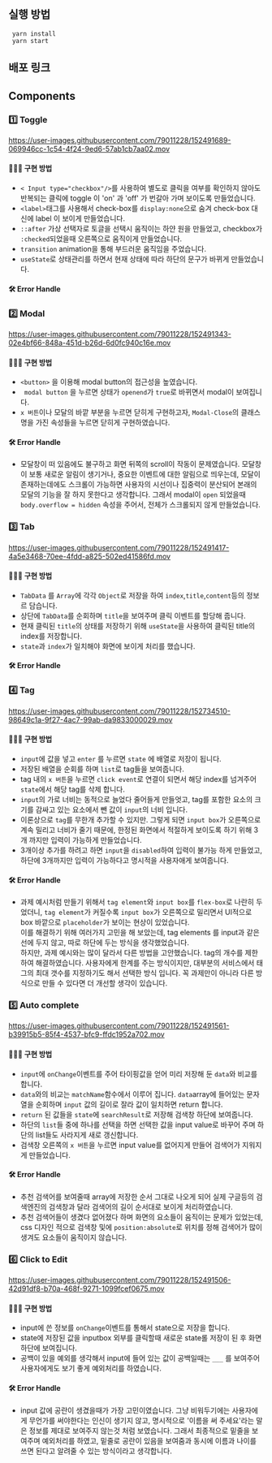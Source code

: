 ## 실행 방법

```
 yarn install 
 yarn start
 ```
## 배포 링크


## Components

### 1️⃣ Toggle

https://user-images.githubusercontent.com/79011228/152491689-069946cc-1c54-4f24-9ed6-57ab1cb7aa02.mov

#### 👩🏻‍💻 구현 방법
+ ` < Input type="checkbox"/> `를 사용하여 별도로 클릭을 여부를 확인하지 않아도 반복되는 클릭에 toggle 이 'on' 과 'off' 가 번갈아 가며 보이도록 만들었습니다.
+ ` <label> `태그를 사용해서 check-box를 `display:none`으로 숨겨 check-box 대신에 label 이 보이게 만들었습니다.
+ `::after` 가상 선택자로 토글을 선택시 움직이는 하얀 원을 만들었고, checkbox가 `:checked`되었을때 오른쪽으로 움직이게 만들었습니다.
+ `transition` animation을 통해 부드러운 움직임을 주었습니다.
+  `useState`로 상태관리를 하면서 현재 상태에 따라 하단의 문구가 바뀌게 만들었습니다.
#### 🛠 Error Handle

### 2️⃣ Modal
https://user-images.githubusercontent.com/79011228/152491343-02e4bf66-848a-451d-b26d-6d0fc940c16e.mov

#### 👩🏻‍💻 구현 방법
+ `<button>` 을 이용해 modal button의 접근성을 높였습니다.
+ ` modal button` 을 누르면 상태가 `openend`가 `true`로 바뀌면서 modal이 보여집니다.
+ `x 버튼`이나 모달의 바깥 부분을 누르면 닫히게 구현하고자, `Modal-Close`의 클래스명을 가진 속성들을 누르면 닫히게 구현하였습니다.
#### 🛠 Error Handle
+ 모달창이 떠 있음에도 불구하고 화면 뒤쪽의 scroll이 작동이 문제였습니다. 모달창이 보통 새로운 알림이 생기거나, 중요한 이벤트에 대한 알림으로 띄우는데, 모달이 존재하는데에도 스크롤이 가능하면 사용자의 시선이나 집중력이 분산되어 본래의 모달의 기능을 잘 하지 못한다고 생각합니다. 그래서 modal이 `open` 되었을때 `body.overflow = hidden` 속성을 주어서, 전체가 스크롤되지 않게 만들었습니다.
### 3️⃣ Tab
https://user-images.githubusercontent.com/79011228/152491417-4a5e3468-70ee-4fdd-a825-502ed41586fd.mov
#### 👩🏻‍💻 구현 방법
+ `TabData` 를 `Array`에 각각 `Object`로 저장을 하여 `index`,`title`,`content`등의 정보르 담습니다.
+ 상단에 `TabData`를 순회하며 `title`을 보여주며 클릭 이벤트를 할당해 줍니다.
+ 현재 클릭된 `title`의 상태를 저장하기 위해 `useState`을 사용하여 클릭된 title의 index를 저장합니다.
+ `state`과 `index`가 일치해야 화면에 보이게 처리를 했습니다.
#### 🛠 Error Handle

### 4️⃣ Tag
https://user-images.githubusercontent.com/79011228/152734510-98649c1a-9f27-4ac7-99ab-da9833000029.mov
#### 👩🏻‍💻 구현 방법
+ `input`에 값을 넣고 `enter` 를 누르면 `state` 에 배열로 저장이 됩니다.
+ 저장된 배열을 순회를 하며 `list`로 tag들을 보여줍니다.
+ tag 내의 `x 버튼`을 누르면 `click event`로 연결이 되면서 해당 index를 넘겨주어 `state`에서 해당 tag를 삭제 합니다.
+ `input`의 가로 너비는 동적으로 늘었다 줄어들게 만들엇고, tag를 포함한 요소의 크기를 감싸고 있는 요소에서 뺀 값이 `input`의 너비 입니다.
+ 이론상으로 `tag`를 무한개 추가할 수 있지만. 그렇게 되면 `input box`가 오른쪽으로 계속 밀리고 너비가 줄기 때문에, 한정된 화면에서 적절하게 보이도록 하기 위해 3개 까지만 입력이 가능하게 만들었습니다.
+ 3개이상 추가를 하려고 하면 `input`을 `disabled`하여 입력이 불가능 하게 만들었고, 하단에 3개까지만 입력이 가능하다고 명시적을 사용자애게 보여줍니다.
#### 🛠 Error Handle
+ 과제 예시처럼 만들기 위해서 `tag element`와 `input box`를 `flex-box`로 나란히 두었더니, `tag element`가 커질수록 `input box`가 오른쪽으로 밀리면서 UI적으로 box 바깥으로 `placeholder`가 보이는 현상이 있었습니다.  
이를 해결하기 위해 여러가지 고민을 해 보았는데, tag elements 를 input과 같은 선에 두지 않고, 따로 하단에 두는 방식을 생각했었습니다.   
하지만, 과제 예시와는 많이 달라서 다른 방법을 고안했습니다. tag의 개수를 제한하여 해결하였습니다. 사용자에게 한계를 주는 방식이지만, 대부분의 서비스에서 태그의 최대 갯수를 지정하기도 해서 선택한 방식 입니다.
꼭 과제만이 아니라 다른 방식으로 만들 수 있다면 더 개선할 생각이 있습니다.

### 5️⃣ Auto complete
https://user-images.githubusercontent.com/79011228/152491561-b39915b5-85f4-4537-bfc9-ffdc1952a702.mov
#### 👩🏻‍💻 구현 방법
+ `input`에 `onChange`이벤트를 주어 타이핑값을 얻어 미리 저장해 둔 `data`와 비교를 합니다.
+ `data`와의 비교는 `matchName`함수에서 이루어 집니다. `data`array에 들어있는 문자열을 순회하며 `input` 값의 길이로 잘라 값이 일치하면 return 합니다.
+ `return` 된 값들을 `state`에 `searchResult`로 저장해 검색창 하단에 보여줍니다.
+ 하단의 `list`들 중에 하나를 선택을 하면 선택한 값을 input value로 바꾸어 주며 하단의 list들도 사라지게 새로 갱신합니다.
+ 검색창 오른쪽의 `x 버튼`을 누르면 input value를 없어지게 만들어 검색어가 지워지게 만들었습니다.
#### 🛠 Error Handle
+ 추천 검색어를 보여줄때 array에 저장한 순서 그대로 나오게 되어 실제 구글등의 검색엔진의 검색창과 달라 검색어의 길이 순서대로 보이게 처리하였습니다.
+ 추천 검색어들이 생겼다 없어졌다 하며 화면의 요소들이 움직이는 문제가 있었는데, css 디자인 적으로 검색창 및에 `position:absolute`로 위치를 정해 검색어가 많이 생겨도 요소들이 움직이지 않습니다.

### 6️⃣ Click to Edit
https://user-images.githubusercontent.com/79011228/152491506-42d91df8-b70a-468f-9271-1099fcef0675.mov
#### 👩🏻‍💻 구현 방법
+ input에 쓴 정보를 `onChange`이벤트를 통해서 state으로 저장을 합니다.
+ state에 저장된 값을 inputbox 외부를 클릭할때 새로운 state롤 저장이 된 후 화면 하단에 보여집니다.
+ 공백이 있을 예외를 생각해서 input에 들어 있는 값이 공백일때는 `___` 를 보여주어 사용자에게도 보기 좋게 예외처리를 하였습니다.
#### 🛠 Error Handle
+ input 값에 공란이 생겼을때가 가장 고민이였습니다. 그냥 비워두기에는 사용자에게 무언가를 써야한다는 인신이 생기지 않고, 명시적으로 '이름을 써 주세요'라는 말은 정보를 제대로 보여주지 않는것 처럼 보였습니다.
그래서 최종적으로 밑줄을 보여주며 예외처리를 하였고, 밑줄로 공란이 있음을 보여줌과 동시에 이름과 나이를 쓰면 된다고 알려줄 수 있는 방식이라고 생각합니다.
